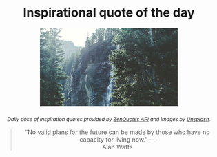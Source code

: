 
<div align="center">

# Inspirational quote of the day

<img src="./data/photo.jpeg" alt="Beautiful nature photo" width="320" height="180">

<sub><i>Daily dose of inspiration quotes provided by [ZenQuotes API](https://zenquotes.io/) and images by [Unsplash](https://unsplash.com/).</i></sub>


<blockquote>&ldquo;No valid plans for the future can be made by those who have no capacity for living now.&rdquo; &mdash; <footer>Alan Watts</footer></blockquote>

</div>
